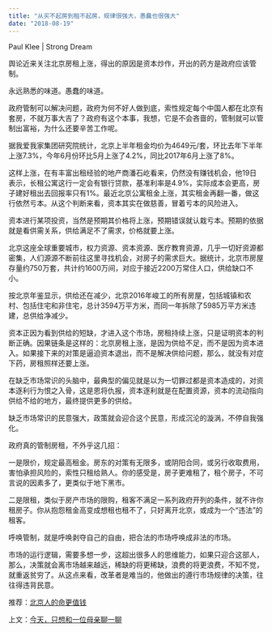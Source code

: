 ```yaml
---
title: "从买不起房到租不起房，规律很强大，愚蠢也很强大"
date: "2018-08-19"
---
```


Paul Klee | Strong Dream

舆论近来关注北京房租上涨，得出的原因是资本炒作，开出的药方是政府应该管制。

永远熟悉的味道。愚蠢的味道。

政府管制可以解决问题，政府为何不好人做到底，索性规定每个中国人都在北京有套房，不就万事大吉了？政府有这个本事，我想，它是不会吝啬的，管制就可以管制出富裕，为什么还要辛苦工作呢。

据我爱我家集团研究院统计，北京上半年租金均价为4649元/套，环比去年下半年上涨7.3%，今年6月份环比5月上涨了4.2%，同比2017年6月上涨了8%。

这样上涨，在有丰富出租经验的地产商潘石屹看来，仍然没有赚钱机会，他19日表示，长租公寓这行一定会有银行贷款，基准利率是4.9%，实际成本会更高，房子建好租出去回报率只有1%。最近北京公寓租金上涨，其实租金再翻一番，做这行依然亏本。从这个判断来看，资本其实在做慈善，冒着亏本的风险进入。

资本进行某项投资，当然是预期其价格将上涨，预期错误就认栽亏本。预期的依据就是看供需关系，供给满足不了需求，价格就要上涨。

北京这座全球重要城市，权力资源、资本资源、医疗教育资源，几乎一切好资源都密集，人们源源不断前往这里寻找机会，对房子的需求巨大。据统计，北京市房屋存量约750万套，共计约1600万间，对应于接近2200万常住人口，供给缺口不小。

按北京年鉴显示，供给还在减少，北京2016年峻工的所有房屋，包括城镇和农村、包括住宅和非住宅，总计3594万平方米，而同一年拆除了5985万平方米违建，总供给净减少。

资本正因为看到供给的短缺，才进入这个市场，房租持续上涨，只是证明资本的判断正确。因果链条是这样的：北京房租上涨，是因为供给不足，而不是因为资本进入。如果接下来的对策是逼迫资本退出，而不是解决供给问题，那么，就没有对症下药，房租照样还要上涨。

在缺乏市场常识的头脑中，最典型的偏见就是以为一切罪过都是资本造成的，对资本逐利行为恨之入骨，这是恩将仇报，资本逐利就是在配置资源，资本的流动指向供给不给的地方，最终提供更多的供给。

缺乏市场常识的民意强大，政策就会迎合这个民意，形成沉沦的漩涡，不停自我强化。

政府真的管制房租，不外乎这几招：

一是限价，规定最高租金。房东的对策有无限多，或阴阳合同，或另行收取费用，害怕承担风险的，索性只租给熟人。你的感受是，房子更难租了，租个房子，不可言说的因素多了，更类似于地下黑市。

二是限租，类似于房产市场的限购，租客不满足一系列政府开列的条件，就不许你租房子。你从抱怨租金高变成想租也租不了，只好离开北京，或成为一个“违法”的租客。

呼唤管制，就是呼唤剥夺自己的自由，把合法的市场呼唤成非法的市场。

市场的运行逻辑，需要多想一步，这超出很多人的思维能力，如果只迎合这部人，那么，决策就会离市场越来越远，稀缺的将更稀缺，浪费的将更浪费，不知不觉，就重返贫穷了。从这点来看，改革者是难当的，他做出的遵行市场规律的决策，往往得违背民意。

推荐：[北京人的命更值钱](http://mp.weixin.qq.com/s?__biz=MjM5NDU0Mjk2MQ==&mid=2651622662&idx=1&sn=ed5a0b400c99cc909f34ffe0ec3a2e48&chksm=bd7e09188a09800e42a2864d460ddb5d5131d00b9bfb1d223d69ddf9da5df9bdf00a796a2407&scene=21#wechat_redirect)

上文：[今天，只想和一位母亲聊一聊](http://mp.weixin.qq.com/s?__biz=MjM5NDU0Mjk2MQ==&mid=2651630277&idx=1&sn=21249126c3857b818ff291787d312ef2&chksm=bd7e2edb8a09a7cd52922e403407e36431bd2144c3a346f53debc2d6483e469fd28d51cf8038&scene=21#wechat_redirect)
